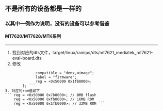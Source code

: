 ## 不是所有的设备都是一样的
### 以其中一例作为说明，没有的设备可以参考借鉴
#### MT7620/MT7628/MTK系列
------------------------------
1. 找到对应的dts文件，target/linux/ramips/dts/mt7621_mediatek_mt7621-eval-board.dts
2. 修改
``` partition@50000 {
			  compatible = "denx,uimage";
			  label = "firmware";
			  reg = <0x50000 0x1fb0000>;
		}; ```
3. 对应的rom值如下
``` reg = <0x50000 0x7b0000>; // 8MB flash
    reg = <0x50000 0xfb0000>; // 16MB ROM
    reg = <0x50000 0x1fb0000>; // 32MB ROM ```
